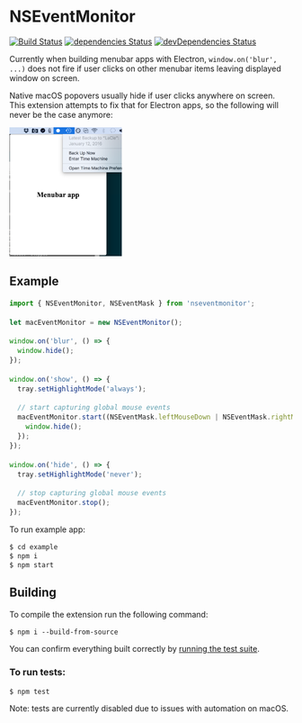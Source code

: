 # NSEventMonitor
[![Build Status](https://api.travis-ci.org/mullvad/NSEventMonitor.svg)](https://travis-ci.org/mullvad/NSEventMonitor)
[![dependencies Status](https://david-dm.org/mullvad/NSEventMonitor/status.svg)](https://david-dm.org/mullvad/NSEventMonitor)
[![devDependencies Status](https://david-dm.org/mullvad/NSEventMonitor/dev-status.svg)](https://david-dm.org/mullvad/NSEventMonitor?type=dev)

Currently when building menubar apps with Electron, `window.on('blur', ...)` does not fire if user clicks on other menubar items leaving displayed window on screen.

Native macOS popovers usually hide if user clicks anywhere on screen. This extension attempts to fix that for Electron apps, so the following will never be the case anymore:

<img src="readme/screenshot.png" width="200" />

## Example

```js
import { NSEventMonitor, NSEventMask } from 'nseventmonitor';

let macEventMonitor = new NSEventMonitor();

window.on('blur', () => {
  window.hide();
});

window.on('show', () => {
  tray.setHighlightMode('always');

  // start capturing global mouse events
  macEventMonitor.start((NSEventMask.leftMouseDown | NSEventMask.rightMouseDown), () => {
    window.hide();
  });
});

window.on('hide', () => {
  tray.setHighlightMode('never');

  // stop capturing global mouse events
  macEventMonitor.stop();
});
```

To run example app:

```
$ cd example
$ npm i
$ npm start
```

## Building

To compile the extension run the following command:

```
$ npm i --build-from-source
```

You can confirm everything built correctly by [running the test suite](#to-run-tests).

### To run tests:

```
$ npm test
```

Note: tests are currently disabled due to issues with automation on macOS.
